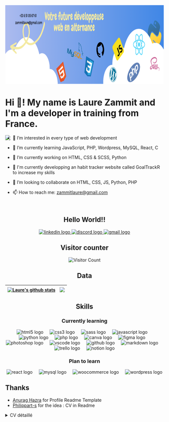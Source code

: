 <img src=".github/workflows/GitHub.png" height="250" alt="linkedin logo"  />

<h1 align="left">Hi 👋! My name is Laure Zammit and I'm a developer in training from France.</h1>

<img align="left" height="250" src="https://res.cloudinary.com/practicaldev/image/fetch/s--O0u1bNHs--/c_limit%2Cf_auto%2Cfl_progressive%2Cq_66%2Cw_880/https://miro.medium.com/max/1400/0%2APXf5ge7QCN9Ga_CL.gif"  />

<div>
  
- 👀 I’m interested in every type of web development

- 🌱 I’m currently learning JavaScript, PHP, Wordpress, MySQL, React, C
- 🔭 I’m currently working on HTML, CSS & SCSS, Python
- 💪 I'm currently developping an habit tracker website called GoalTrackR to increase my skills

- 🤝 I’m looking to collaborate on HTML, CSS, JS, Python, PHP

<!-- - 🤔 I’m looking for help with ... -->
<!-- - 💬 Ask me about ... -->
- 📫 How to reach me: zammitlaure@gmail.com
</div>

<br>

<h2 align="center">Hello World!!</h2>

<div align="center">
  <a href="https://www.linkedin.com/in/laure-zammit-84a3b3150/" target="_blank">
    <img src="https://img.shields.io/static/v1?message=LinkedIn&logo=linkedin&label=&color=0077B5&logoColor=white&labelColor=&style=for-the-badge" height="35" alt="linkedin logo"  />
  </a>
  <a href="._loly_." target="_blank">
    <img src="https://img.shields.io/static/v1?message=Discord&logo=discord&label=&color=7289DA&logoColor=white&labelColor=&style=for-the-badge" height="35" alt="discord logo"  />
  </a>
  <a href="zammitlaure@gmail.com" target="_blank">
    <img src="https://img.shields.io/static/v1?message=Gmail&logo=gmail&label=&color=D14836&logoColor=white&labelColor=&style=for-the-badge" height="35" alt="gmail logo"  />
  </a>
</div>


<h2 align="center">Visitor counter</h2>

<div align="center">
  
  ![Visitor Count](https://profile-counter.glitch.me/{LaureZammit}/count.svg)

</div>

<h2 align="center"> Data </h2>

<div align="center">

  | <a href="https://github.com/LaureZammit/github-readme-stats"><img align="center" src="https://github-readme-stats.vercel.app/api?username=LaureZammit&show_icons=true&include_all_commits=true&theme=buefy&hide_border=true" alt="Laure's github stats" /></a> | <a href="https://github.com/LaureZammit/github-readme-stats"><img align="center" src="https://github-readme-stats.vercel.app/api/top-langs/?username=LaureZammit&layout=compact&theme=buefy&hide_border=true" /></a> |
| ------------- | ------------- |

</div>

##

<h2 align="center"> Skills </h2>

<div align="center">
<h3>Currently learning</h3>
<img src="https://cdn.jsdelivr.net/gh/devicons/devicon/icons/html5/html5-original.svg" height="50" alt="html5 logo"  /> <img width="12" /> <img src="https://cdn.jsdelivr.net/gh/devicons/devicon/icons/css3/css3-original.svg" height="50" alt="css3 logo"  /> <img width="12" /> <img src="https://cdn.jsdelivr.net/gh/devicons/devicon/icons/sass/sass-original.svg" height="50" alt="sass logo"  /> <img width="12" /> <img src="https://cdn.jsdelivr.net/gh/devicons/devicon/icons/javascript/javascript-original.svg" height="50" alt="javascript logo"  /> <img width="12" /> <img src="https://cdn.jsdelivr.net/gh/devicons/devicon/icons/python/python-original.svg" height="50" alt="python logo"  /> <img width="12" /> <img src="https://cdn.jsdelivr.net/gh/devicons/devicon/icons/php/php-original.svg" height="50" alt="php logo"  /> <img width="12" /> <img src="https://cdn.jsdelivr.net/gh/devicons/devicon/icons/canva/canva-original.svg" height="50" alt="canva logo"  /> <img width="12" /> <img src="https://cdn.jsdelivr.net/gh/devicons/devicon/icons/figma/figma-original.svg" height="50" alt="figma logo"  /> <img width="12" /> <img src="https://cdn.jsdelivr.net/gh/devicons/devicon/icons/photoshop/photoshop-plain.svg" height="50" alt="photoshop logo"  /> <img width="12" /> <img src="https://cdn.jsdelivr.net/gh/devicons/devicon/icons/vscode/vscode-original.svg" height="50" alt="vscode logo"  /> <img width="12" /> <img src="https://cdn.jsdelivr.net/gh/devicons/devicon/icons/github/github-original.svg" height="50" alt="github logo"  /> <img width="12" /> <img src="https://cdn.jsdelivr.net/gh/devicons/devicon/icons/markdown/markdown-original.svg" height="50" alt="markdown logo"  /> <img width="12" /> <img src="https://cdn.jsdelivr.net/gh/devicons/devicon/icons/trello/trello-plain.svg" height="50" alt="trello logo"  /> <img width="12" /> <img src="https://cdn.icon-icons.com/icons2/2389/PNG/512/notion_logo_icon_145025.png" height="50" alt="notion logo"  /> 
</div>

<div align="center">
<h3>Plan to learn</h3>
<img src="https://cdn.jsdelivr.net/gh/devicons/devicon/icons/react/react-original.svg" height="50" alt="react logo"  /> <img width="12" /> <img src="https://cdn.jsdelivr.net/gh/devicons/devicon/icons/mysql/mysql-original.svg" height="50" alt="mysql logo"  /> <img width="12" /> <img src="https://cdn.jsdelivr.net/gh/devicons/devicon/icons/woocommerce/woocommerce-original.svg" height="50" alt="woocommerce logo"  /> <img width="12" /> <img src="https://cdn.jsdelivr.net/gh/devicons/devicon/icons/wordpress/wordpress-original.svg" height="50" alt="wordpress logo"  />
</div>

##

## Thanks
* [Anurag Hazra](https://github.com/anuraghazra) for Profile Readme Template
* [Philippart-s](https://github.com/philippart-s/philippart-s/blob/main/README.md) for the idea : CV in Readme

<details>
    <summary>
        CV détaillé
    </summary>

## EXPERIENCE PROFESSIONNELLE

### 2019 - 2022 | Assitante de Direction | Pharmacie des Olives, Marseille

* Gestion administrative, commerciale
* Gestion des ressources humaines
* Gestion de la crise sanitaire COVID19

### 2017 - 2019 | Assistante de Manager | EDF-DIPDE, Marseille

* Secrétariat d'Etat-major
* Animatrice du réseau des alternantes (2018-2019)
* Soutien aux managers et gestion administrative

### 2017 - 2018 | Préparatrice en pharmacie - Temps partiel | Pharmacie des Olives, Marseille

* Gestion administrative et commerciale

### 2010 - 2017 | Préparatrice en pharmacie | Pharmacie des Olives, Marseille

* Gestion administrative et commerciale

### 2010 - 2017 | Manutentionnaire - Intérim | H&M, Marseille

## FORMATION

### 2023 | Développement Web | La Plateforme, Brignoles

* Langages informatiques
<div align="left">
<img src="https://cdn.jsdelivr.net/gh/devicons/devicon/icons/html5/html5-original.svg" height="20" alt="html5 logo"  /> <img src="https://cdn.jsdelivr.net/gh/devicons/devicon/icons/css3/css3-original.svg" height="20" alt="css3 logo"  /> <img src="https://cdn.jsdelivr.net/gh/devicons/devicon/icons/sass/sass-original.svg" height="20" alt="sass logo"  /> <img src="https://cdn.jsdelivr.net/gh/devicons/devicon/icons/javascript/javascript-original.svg" height="20" alt="javascript logo"  /> <img src="https://cdn.jsdelivr.net/gh/devicons/devicon/icons/python/python-original.svg" height="20" alt="python logo"  /> <img src="https://cdn.jsdelivr.net/gh/devicons/devicon/icons/php/php-original.svg" height="20" alt="php logo"  /> <img src="https://cdn.jsdelivr.net/gh/devicons/devicon/icons/mysql/mysql-original.svg" height="20" alt="mysql logo"  />  <img src="https://cdn.jsdelivr.net/gh/devicons/devicon/icons/figma/figma-original.svg" height="20" alt="figma logo"  /> <img src="https://cdn.jsdelivr.net/gh/devicons/devicon/icons/woocommerce/woocommerce-original.svg" height="20" alt="woocommerce logo"  /> <img src="https://cdn.jsdelivr.net/gh/devicons/devicon/icons/wordpress/wordpress-original.svg" height="20" alt="wordpress logo"  /> <img src="https://cdn.jsdelivr.net/gh/devicons/devicon/icons/vscode/vscode-original.svg" height="20" alt="vscode logo"  /> <img src="https://cdn.jsdelivr.net/gh/devicons/devicon/icons/github/github-original.svg" height="20" alt="github logo"  /> <img src="https://cdn.jsdelivr.net/gh/devicons/devicon/icons/markdown/markdown-original.svg" height="20" alt="markdown logo"  />
</div>

### 2017 - 2019 | BTS Assistante de manager, Institut La Forbine, Aubagne
* Alternance

### 2010 - 2012 | BP Préparatrice en pharmacie, CFA Marseille
* Alternance

### Langues

* FR : Langue maternelle
* EN : Niveau B1, pratique occasionnelle
  
</details>
